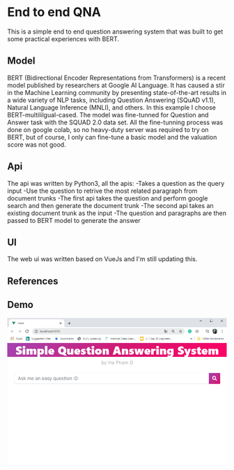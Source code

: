 # End to end QNA

This is a simple end to end question answering system that was built to get some practical experiences with BERT.

## Model
BERT (Bidirectional Encoder Representations from Transformers) is a recent model published by researchers at Google AI Language. It has caused a stir in the Machine Learning community by presenting state-of-the-art results in a wide variety of NLP tasks, including Question Answering (SQuAD v1.1), Natural Language Inference (MNLI), and others.
In this example I choose BERT-multililgual-cased. The model was fine-tunned for Question and Answer task with the SQUAD 2.0 data set.
All the fine-tunning process was done on google colab, so no heavy-duty server was required to try on BERT, but of course, I only can fine-tune a basic model and the valuation score was not good.
## Api
The api was written by Python3, all the apis:
-Takes a question as the query input
-Use the question to retrive the most related paragraph from document trunks
-The first api takes the question and perform google search and then generate the document trunk
-The second api takes an existing document trunk as the input
-The question and paragraphs are then passed to BERT model to generate the answer
## UI
The web ui was written based on VueJs and I'm still updating this.
## References
## Demo
![demo](/demo/demo2.png)
